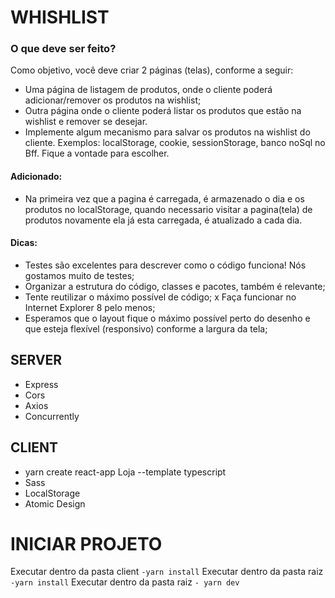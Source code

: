 # WHISHLIST

### O que deve ser feito? 
Como objetivo, você deve criar 2 páginas (telas), conforme a seguir:
- Uma página de listagem de produtos, onde o cliente poderá adicionar/remover os produtos na wishlist;
- Outra página onde o cliente poderá listar os produtos que estão na wishlist e remover se desejar.
- Implemente algum mecanismo para salvar os produtos na wishlist do cliente. Exemplos: localStorage, cookie, 
sessionStorage, banco noSql no Bff. Fique a vontade para escolher.

#### Adicionado:
- Na primeira vez que a pagina é carregada, é armazenado o dia e os produtos no localStorage, quando necessario visitar
a pagina(tela) de produtos novamente ela já esta carregada, é atualizado a cada dia.

#### Dicas:
- Testes são excelentes para descrever como o código funciona! Nós gostamos muito de testes;
- Organizar a estrutura do código, classes e pacotes, também é relevante;
- Tente reutilizar o máximo possível de código;
x Faça funcionar no Internet Explorer 8 pelo menos;
- Esperamos que o layout fique o máximo possível perto do desenho e que esteja flexível 
  (responsivo) conforme a largura da tela;

## SERVER

 - Express
 - Cors
 - Axios
 - Concurrently
 
## CLIENT

 - yarn create react-app Loja --template typescript
 - Sass
 - LocalStorage
 - Atomic Design

# INICIAR PROJETO

Executar dentro da pasta client `-yarn install`
Executar dentro da pasta raiz `-yarn install`
Executar dentro da pasta raiz  `- yarn dev` 

